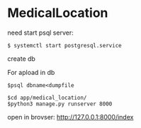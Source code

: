 # MedicalLocation

need start psql server:

``
$ systemctl start postgresql.service
``

create db 

For apload in db
````
$psql dbname<dumpfile
````

````
$cd app/medical_location/
$python3 manage.py runserver 8000
````

open in brovser: http://127.0.0.1:8000/index